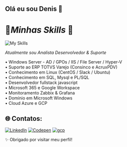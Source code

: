 ## Olá eu sou Denis 👋

# 📌*Minhas Skills* 📌

![My Skills](https://skillicons.dev/icons?i=windows,linux,html,js,typescript,react,nodejs,python,mysql,sql,github,oracle,gcp)

*Atualmente sou Analista Desenvolvedor & Suporte* <p>

• Windows Server - AD / GPOs / IIS / File Server  / Hyper-V<br>
• Suporte ao ERP TOTVS Varejo (Consinco e AcruxPDV)<br>
• Conhecimento em Linux (CentOS / Slack / Ubuntu)<br>
• Conhecimento em SQL, Mysql e PL/SQL<br>
• Desenvolvedor fullstack javascript<br>
• Microsoft 365 e Google Workspace<br>
• Monitoramento Zabbix & Grafana<br>
• Domínio em Microsoft Windows<br>
• Cloud Azure e GCP<br>




## 🌐 Contatos:
[![LinkedIn](https://skillicons.dev/icons?i=linkedin)](https://www.linkedin.com/in/denison-marques/) 
[![Codepen](https://skillicons.dev/icons?i=codepen)](https://codepen.io/denison-marques) 
[![gcp](https://skillicons.dev/icons?i=gcp)](mailto:denisom.m@gmail.com)


✨ Obrigado por visitar meu perfil!
